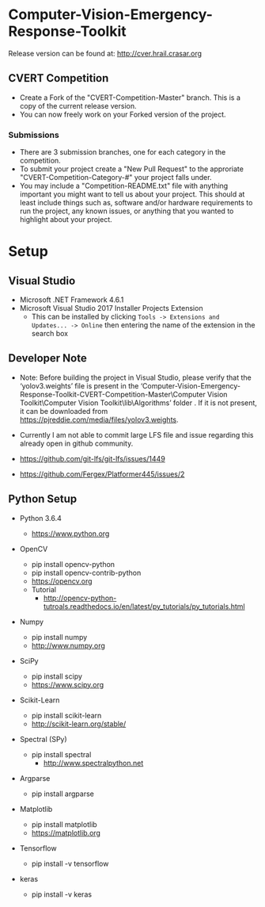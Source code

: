 # Computer-Vision-Emergency-Response-Toolkit

Release version can be found at: http://cver.hrail.crasar.org

## CVERT Competition
* Create a Fork of the "CVERT-Competition-Master" branch. This is a copy of the current release version.
* You can now freely work on your Forked version of the project.

### Submissions
* There are 3 submission branches, one for each category in the competition.
* To submit your project create a "New Pull Request" to the approriate "CVERT-Competition-Category-#" your project falls under. 
* You may include a "Competition-README.txt" file with anything important you might want to tell us about your project. This should at least include things such as, software and/or hardware requirements to run the project, any known issues, or anything that you wanted to highlight about your project.


# Setup

## Visual Studio
* Microsoft .NET Framework 4.6.1
* Microsoft Visual Studio 2017 Installer Projects Extension
  * This can be installed by clicking ```Tools -> Extensions and Updates... -> Online``` then entering the name of the extension in the search box
  
## Developer Note
* Note: Before building the project in Visual Studio, please verify that the ‘yolov3.weights’ file is present in the ‘Computer-Vision-Emergency-Response-Toolkit-CVERT-Competition-Master\Computer Vision Toolkit\Computer Vision Toolkit\lib\Algorithms’ folder . If it is not present, it can be downloaded from https://pjreddie.com/media/files/yolov3.weights. 

* Currently I am not able to commit large LFS file and issue regarding this already open in github community.
* https://github.com/git-lfs/git-lfs/issues/1449
* https://github.com/Fergex/Platformer445/issues/2
  

## Python Setup
* Python 3.6.4
  * https://www.python.org
  
* OpenCV
  * pip install opencv-python
  * pip install opencv-contrib-python
  * https://opencv.org
  * Tutorial
    * http://opencv-python-tutroals.readthedocs.io/en/latest/py_tutorials/py_tutorials.html
* Numpy
  * pip install numpy
  * http://www.numpy.org
* SciPy
  * pip install scipy
  * https://www.scipy.org
* Scikit-Learn
  * pip install scikit-learn
  * http://scikit-learn.org/stable/
* Spectral (SPy)
  * pip install spectral
    * http://www.spectralpython.net
* Argparse
  * pip install argparse
* Matplotlib
  * pip install matplotlib
  * https://matplotlib.org
* Tensorflow
  * pip install -v tensorflow
* keras
  * pip install -v keras

